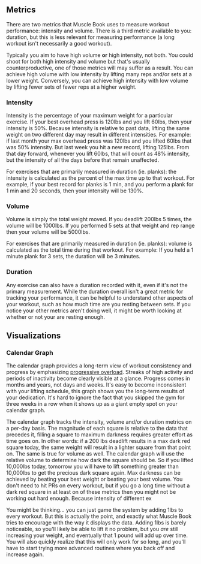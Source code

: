 ## Metrics

There are two metrics that Muscle Book uses to measure workout performance: intensity and volume. There is a third metric available to you: duration, but this is less relevant for measuring performance (a long workout isn't necessarily a good workout). 

Typically you aim to have high volume **or** high intensity, not both.
You could shoot for both high intensity and volume but that's usually counterproductive, one of those metrics will may suffer as a result.
You can achieve high volume with low intensity by lifting many reps and/or sets at a lower weight. Conversely, you can achieve high intensity with low volume by lifting fewer sets of fewer reps at a higher weight. 

### Intensity

Intensity is the percentage of your maximum weight for a particular exercise. If your best overhead press is 120lbs and you lift 60lbs, then your intensity is 50%. Because intensity is relative to past data, lifting the same weight on two different day may result in different intensities. For example: if last month your max overhead press was 120lbs and you lifted 60lbs that was 50% intensity. But last week you hit a new record, lifting 125lbs. From that day forward, whenever you lift 60lbs, that will count as 48% intensity, but the intensity of all the days before that remain unaffected.

For exercises that are primarily measured in duration (ie. planks): the intensity is calculated as the percent of the max time up to that workout. For example, if your best record for planks is 1 min, and you perform a plank for 1 min and 20 seconds, then your intensity will be 130%.

### Volume

Volume is simply the total weight moved. If you deadlift 200lbs 5 times, the volume will be 1000lbs. If you performed 5 sets at that weight and rep range then your volume will be 5000lbs. 

For exercises that are primarily measured in duration (ie. planks): volume is calculated as the total time during that workout. For example: If you held a 1 minute plank for 3 sets, the duration will be 3 minutes.

### Duration

Any exercise can also have a duration recorded with it, even if it's not the primary measurement. While the duration overall isn't a great metric for tracking your performance, it can be helpful to understand other aspects of your workout, such as how much time are you resting between sets. If you notice your other metrics aren't doing well, it might be worth looking at whether or not your are resting enough.

## Visualizations

### Calendar Graph

The calendar graph provides a long-term view of workout consistency and progress by emphasizing [progressive overload](https://en.wikipedia.org/wiki/Progressive_overload). 
Streaks of high activity and periods of inactivity become clearly visible at a glance. Progress comes in months and years, not days and weeks. It's easy to become inconsistent with your lifting schedule, this graph shows you the long-term results of your dedication. It's hard to ignore the fact that you skipped the gym for three weeks in a row when it shows up as a giant empty spot on your calendar graph. 

The calendar graph tracks the intensity, volume and/or duration metrics on a per-day basis. 
The magnitude of each square is relative to the data that precedes it, filling a square to maximum darkness requires greater effort as time goes on. 
In other words: if a 200 lbs deadlift results in a max dark red square today, the same weight will result in a lighter square from that point on.
The same is true for volume as well.
The calendar graph will use the relative volume to determine how dark the square should be. So if you lifted 10,000lbs today, tomorrow you will have to lift something greater than 10,000lbs to get the precious dark square again.
Max darkness can be achieved by beating your best weight or beating your best volume. You don't need to hit PRs on every workout, but if you go a long time without a dark red square in at least on of these metrics then you might not be working out hard enough.
Because intensity of different ex

You might be thinking... you can just game the system by adding 1lbs to every workout. But this is actually the point, and exactly what Muscle Book tries to encourage with the way it displays the data. Adding 1lbs is barely noticeable, so you'll likely be able to lift it no problem, but you *are* still increasing your weight, and eventually that 1 pound will add up over time. You will also quickly realize that this will only work for so long, and you'll have to start trying more advanced routines where you back off and increase again.

